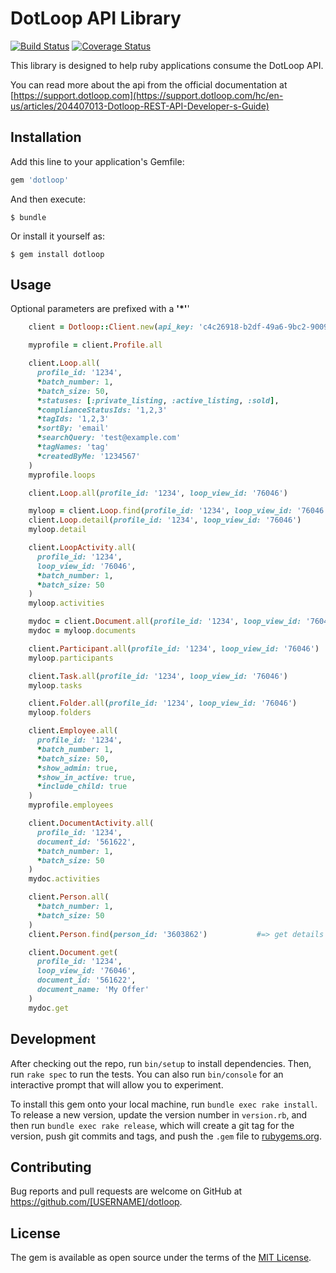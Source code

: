 # DotLoop API Library
[![Build Status](https://travis-ci.org/Loft47/dotloop.svg?branch=master)](https://travis-ci.org/Loft47/dotloop)
[![Coverage Status](https://coveralls.io/repos/github/Loft47/dotloop/badge.svg?branch=master&renew=true)](https://coveralls.io/github/Loft47/dotloop?branch=master)

This library is designed to help ruby applications consume the DotLoop API.

You can read more about the api from the official documentation at [https://support.dotloop.com](https://support.dotloop.com/hc/en-us/articles/204407013-Dotloop-REST-API-Developer-s-Guide)

## Installation

Add this line to your application's Gemfile:

```ruby
gem 'dotloop'
```

And then execute:

    $ bundle

Or install it yourself as:

    $ gem install dotloop

## Usage

Optional parameters are prefixed with a __'*'__'

```ruby
    client = Dotloop::Client.new(api_key: 'c4c26918-b2df-49a6-9bc2-9009274b23a7')

    myprofile = client.Profile.all                                          #=> get list of profiles

    client.Loop.all(
      profile_id: '1234',
      *batch_number: 1,
      *batch_size: 50,
      *statuses: [:private_listing, :active_listing, :sold],
      *complianceStatusIds: '1,2,3'
      *tagIds: '1,2,3'
      *sortBy: 'email'
      *searchQuery: 'test@example.com'
      *tagNames: 'tag'
      *createdByMe: '1234567'
    )                                                                       #=> get list of loops
    myprofile.loops                                                         #=> get list of loops

    client.Loop.all(profile_id: '1234', loop_view_id: '76046')              #=> get basic loop information (multiple loops)

    myloop = client.Loop.find(profile_id: '1234', loop_view_id: '76046')    #=> get basic loop information (single loop)
    client.Loop.detail(profile_id: '1234', loop_view_id: '76046')           #=> get loop detail
    myloop.detail                                                           #=> get loop detail

    client.LoopActivity.all(
      profile_id: '1234',
      loop_view_id: '76046',
      *batch_number: 1,
      *batch_size: 50
    )                                                                       #=> get loop activity
    myloop.activities                                                       #=> get loop activity

    mydoc = client.Document.all(profile_id: '1234', loop_view_id: '76046')  #=> get loop document list
    mydoc = myloop.documents                                                #=> get loop document list

    client.Participant.all(profile_id: '1234', loop_view_id: '76046')       #=> get a list of loop participants
    myloop.participants                                                     #=> get a list of loop participants

    client.Task.all(profile_id: '1234', loop_view_id: '76046')              #=> get a list of loop tasks
    myloop.tasks                                                            #=> get a list of loop tasks

    client.Folder.all(profile_id: '1234', loop_view_id: '76046')            #=> get a list of folders in a loop
    myloop.folders                                                          #=> get a list of folders in a loop

    client.Employee.all(
      profile_id: '1234',
      *batch_number: 1,
      *batch_size: 50,
      *show_admin: true,
      *show_in_active: true,
      *include_child: true
    )                                                                       #=> get a list of users in a profile
    myprofile.employees                                                     #=> get a list of users in a profile

    client.DocumentActivity.all(
      profile_id: '1234',
      document_id: '561622',
      *batch_number: 1,
      *batch_size: 50
    )                                                                       #=> get activity details for a document
    mydoc.activities                                                        #=> get activity details for a document

    client.Person.all(
      *batch_number: 1,
      *batch_size: 50
    )                                                                       #=> get list of contacts
    client.Person.find(person_id: '3603862')           #=> get details for a contact

    client.Document.get(
      profile_id: '1234',
      loop_view_id: '76046',
      document_id: '561622',
      document_name: 'My Offer'
    )                                                                       #=> get a PDF document
    mydoc.get                                                               #=> get a PDF document
```

## Development

After checking out the repo, run `bin/setup` to install dependencies. Then, run `rake spec` to run the tests. You can also run `bin/console` for an interactive prompt that will allow you to experiment.

To install this gem onto your local machine, run `bundle exec rake install`. To release a new version, update the version number in `version.rb`, and then run `bundle exec rake release`, which will create a git tag for the version, push git commits and tags, and push the `.gem` file to [rubygems.org](https://rubygems.org).

## Contributing

Bug reports and pull requests are welcome on GitHub at https://github.com/[USERNAME]/dotloop.


## License

The gem is available as open source under the terms of the [MIT License](http://opensource.org/licenses/MIT).
